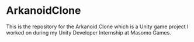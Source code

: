 # ArkanoidClone
This is the repository for the Arkanoid Clone which is a Unity game project I worked on during my Unity Developer Internship at Masomo Games.
